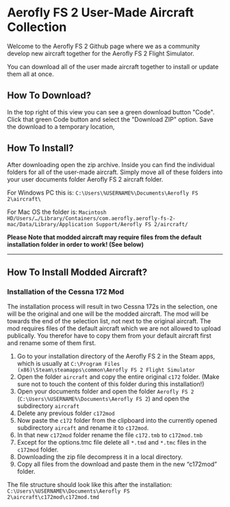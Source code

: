 # Aerofly FS 2 User-Made Aircraft Collection

Welcome to the Aerofly FS 2 Github page where we as a community develop new aircraft together for the Aerofly FS 2 Flight Simulator.

You can download all of the user made aircraft together to install or update them all at once.

## How To Download?

In the top right of this view you can see a green download button "Code".
Click that green Code button and select the "Download ZIP" option.
Save the download to a temporary location, 

## How To Install?
After downloading open the zip archive.
Inside you can find the individual folders for all of the user-made aircraft.
Simply move all of these folders into your user documents folder Aerofly FS 2 aircraft folder.

For Windows PC this is:
`C:\Users\%USERNAME%\Documents\Aerofly FS 2\aircraft\`

For Mac OS the folder is:
`Macintosh HD/Users/…/Library/Containers/com.aerofly.aerofly-fs-2-mac/Data/Library/Application Support/Aerofly FS 2/aircraft/`


**Please Note that modded aircraft may require files from the default installation folder in order to work! (See below)**


----


## How To Install Modded Aircraft?

### Installation of the Cessna 172 Mod

The installation process will result in two Cessna 172s in the selection, one will be the original and one will be the modded aircraft. The mod will be towards the end of the selection list, not next to the original aircraft.
The mod requires files of the default aircraft which we are not allowed to upload publically. You therefor have to copy them from your default aircraft first and rename some of them first.

1) Go to your installation directory of the Aerofly FS 2 in the Steam apps, which is usually at
`C:\Program Files (x86)\Steam\steamapps\common\Aerofly FS 2 Flight Simulator`
2) Open the folder `aircraft` and copy the entire original `c172` folder. (Make sure not to touch the content of this folder during this installation!)
3) Open your documents folder and open the folder `Aerofly FS 2` (`C:\Users\%USERNAME%\Documents\Aerofly FS 2`) and open the subdirectory `aircraft`
4) Delete any previous folder `c172mod`
5) Now paste the `c172` folder from the clipboard into the currently opened subdirectory `aircaft` and rename it to `c172mod`.
6) In that new `c172mod` folder rename the file `c172.tmb` to `c172mod.tmb`
7) Except for the options.tmc file delete all `*.tmd` and `*.tmc` files in the `c172mod` folder.
8) Downloading the zip file decompress it in a local directory.
9) Copy all files from the download and paste them in the new “c172mod” folder.

The file structure should look like this after the installation:
`C:\Users\%USERNAME%\Documents\Aerofly FS 2\aircraft\c172mod\c172mod.tmd`
